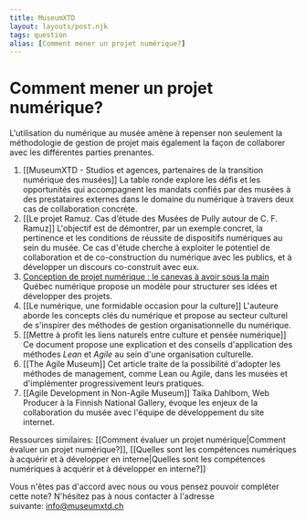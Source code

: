 ```yaml
---
title: MuseumXTD
layout: layouts/post.njk
tags: question
alias: [Comment mener un projet numérique?]
---
```

# **Comment mener un projet numérique?**
L'utilisation du numérique au musée amène à repenser non seulement la méthodologie de gestion de projet mais également la façon de collaborer avec les différentes parties prenantes. 

1. [[MuseumXTD - Studios et agences, partenaires de la transition numérique des musées]]
   La table ronde explore les défis et les opportunités qui accompagnent les mandats confiés par des musées à des prestataires externes dans le domaine du numérique à travers deux cas de collaboration concrète. 
2. [[Le projet Ramuz. Cas d’étude des Musées de Pully autour de C. F. Ramuz]]
   L'objectif est de démontrer, par un exemple concret, la pertinence et les conditions de réussite de dispositifs numériques au sein du musée. Ce cas d'étude cherche à exploiter le potentiel de collaboration et de co-construction du numérique avec les publics, et à développer un discours co-construit avec eux.
3. [Conception de projet numérique : le canevas à avoir sous la main](https://quebecnumerique.com/conception-de-projet-numerique-le-canevas-a-avoir-sous-la-main/)
   Québec numérique propose un modèle pour structurer ses idées et développer des projets. 
4. [[Le numérique, une formidable occasion pour la culture]]
   L'auteure aborde les concepts clés du numérique et propose au secteur culturel de s'inspirer des méthodes de gestion organisationnelle du numérique.  
6. [[Mettre à profit les liens naturels entre culture et pensée numérique]]
   Ce document propose une explication et des conseils d'application des méthodes *Lean* et *Agile* au sein d'une organisation culturelle. 
7. [[The Agile Museum]]
   Cet article traite de la possibilité d'adopter les méthodes de management, comme Lean ou Agile, dans les musées et d'implémenter progressivement leurs pratiques.
8. [[Agile Development in Non-Agile Museum]]
   Taika Dahlbom, Web Producer à la Finnish National Gallery, évoque les enjeux de la collaboration du musée avec l'équipe de développement du site internet. 

Ressources similaires: [[Comment évaluer un projet numérique|Comment évaluer un projet numérique?]], [[Quelles sont les compétences numériques à acquérir et à développer en interne|Quelles sont les compétences numériques à acquérir et à développer en interne?]]
 
Vous n'êtes pas d'accord avec nous ou vous pensez pouvoir compléter cette note? N'hésitez pas à nous contacter à l'adresse suivante: [info@museumxtd.ch](mailto:info@museumxtd.ch)